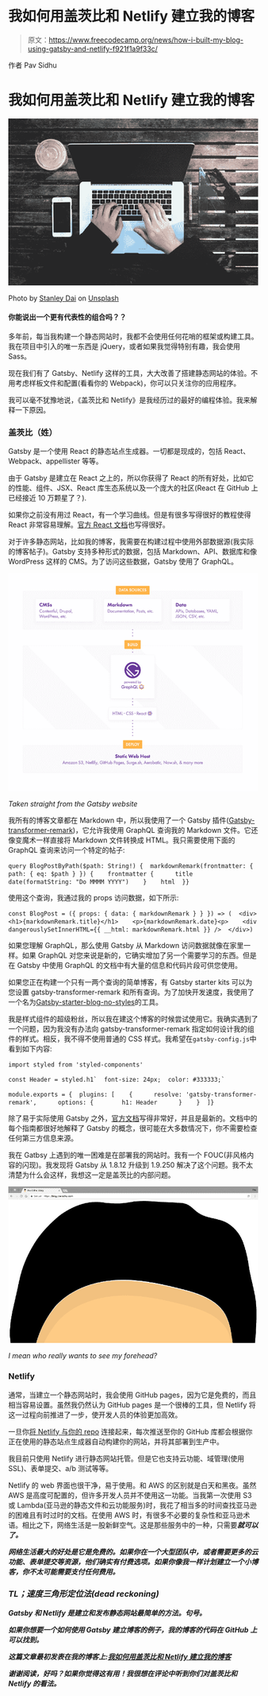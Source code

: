 # 我如何用盖茨比和 Netlify 建立我的博客

> 原文：<https://www.freecodecamp.org/news/how-i-built-my-blog-using-gatsby-and-netlify-f921f1a9f33c/>

作者 Pav Sidhu

# 我如何用盖茨比和 Netlify 建立我的博客

![SRfeyg10Foj3d2RJGC1xlPvoLnCcUrDoUV52](img/d23f7c7a93047abc5e5dc4ba4ff2a76a.png)

Photo by [Stanley Dai](https://unsplash.com/photos/73OZYNjVoNI?utm_source=unsplash&utm_medium=referral&utm_content=creditCopyText) on [Unsplash](https://unsplash.com/search/photos/typing?utm_source=unsplash&utm_medium=referral&utm_content=creditCopyText)

#### 你能说出一个更有代表性的组合吗？？

多年前，每当我构建一个静态网站时，我都不会使用任何花哨的框架或构建工具。我在项目中引入的唯一东西是 jQuery，或者如果我觉得特别有趣，我会使用 Sass。

现在我们有了 Gatsby、Netlify 这样的工具，大大改善了搭建静态网站的体验。不用考虑样板文件和配置(看看你的 Webpack)，你可以只关注你的应用程序。

我可以毫不犹豫地说，《盖茨比和 Netlify》是我经历过的最好的编程体验。我来解释一下原因。

### 盖茨比（姓）

Gatsby 是一个使用 React 的静态站点生成器。一切都是现成的，包括 React、Webpack、appellister 等等。

由于 Gatsby 是建立在 React 之上的，所以你获得了 React 的所有好处，比如它的性能、组件、JSX、React 库生态系统以及一个庞大的社区(React 在 GitHub 上已经接近 10 万颗星了？).

如果你之前没有用过 React，有一个学习曲线。但是有很多写得很好的教程使得 React 非常容易理解。[官方 React 文档](https://reactjs.org/)也写得很好。

对于许多静态网站，比如我的博客，我需要在构建过程中使用外部数据源(我实际的博客帖子)。Gatsby 支持多种形式的数据，包括 Markdown、API、数据库和像 WordPress 这样的 CMS。为了访问这些数据，Gatsby 使用了 GraphQL。

![iM2OGEJL6tZLVWstXJ6YLcYnxcQaMCPt4Bz-](img/e6d433028d54b186b6b1fd434b1ad076.png)

*Taken straight from the Gatsby website*

我所有的博客文章都在 Markdown 中，所以我使用了一个 Gatsby 插件([Gatsby-transformer-remark](https://www.gatsbyjs.org/packages/gatsby-transformer-remark/?=gatsby-transformer-remark))，它允许我使用 GraphQL 查询我的 Markdown 文件。它还像变魔术一样直接将 Markdown 文件转换成 HTML。我只需要使用下面的 GraphQL 查询来访问一个特定的帖子:

```
query BlogPostByPath($path: String!) {  markdownRemark(frontmatter: { path: { eq: $path } }) {    frontmatter {      title      date(formatString: "Do MMMM YYYY")    }    html  }}
```

使用这个查询，我通过我的 props 访问数据，如下所示:

```
const BlogPost = ({ props: { data: { markdownRemark } } }) => (  <div>    <h1>{markdownRemark.title}</h1>    <p>{markdownRemark.date}<p>    <div dangerouslySetInnerHTML={{ __html: markdownRemark.html }} />  </div>)
```

如果您理解 GraphQL，那么使用 Gatsby 从 Markdown 访问数据就像在家里一样。如果 GraphQL 对您来说是新的，它确实增加了另一个需要学习的东西。但是在 Gatsby 中使用 GraphQL 的文档中有大量的信息和代码片段可供您使用。

如果您正在构建一个只有一两个查询的简单博客，有 Gatsby starter kits 可以为您设置 gatsby-transformer-remark 和所有查询。为了加快开发速度，我使用了一个名为[Gatsby-starter-blog-no-styles](https://github.com/noahg/gatsby-starter-blog-no-styles/)的工具。

我是样式组件的超级粉丝，所以我在建这个博客的时候尝试使用它。我确实遇到了一个问题，因为我没有办法向 gatsby-transformer-remark 指定如何设计我的组件的样式。相反，我不得不使用普通的 CSS 样式。我希望在`gatsby-config.js`中看到如下内容:

```
import styled from 'styled-components'
```

```
const Header = styled.h1`  font-size: 24px;  color: #333333;`
```

```
module.exports = {  plugins: [    {      resolve: 'gatsby-transformer-remark',      options: {        h1: Header      }    }  ]}
```

除了易于实际使用 Gatsby 之外，[官方文档](https://www.gatsbyjs.org/docs/)写得非常好，并且是最新的。文档中的每个指南都很好地解释了 Gatsby 的概念，很可能在大多数情况下，你不需要检查任何第三方信息来源。

我在 Gatbsy 上遇到的唯一困难是在部署我的网站时。我有一个 FOUC(非风格内容的闪现)。我发现将 Gatsby 从 1.8.12 升级到 1.9.250 解决了这个问题。我不太清楚为什么会这样，我想这一定是盖茨比的内部问题。

![ifD3he8pRN4CLuiN9dYw4MxLxZdVe5KmKqH4](img/76e18e4bba8575519d55e8f2daf47cb4.png)

*I mean who really wants to see my forehead?*

### Netlify

通常，当建立一个静态网站时，我会使用 GitHub pages，因为它是免费的，而且相当容易设置。虽然我仍然认为 GitHub pages 是一个很棒的工具，但 Netlify 将这一过程向前推进了一步，使开发人员的体验更加高效。

一旦你[将 Netlify 与你的 repo](https://www.netlify.com/blog/2016/02/24/a-step-by-step-guide-gatsby-on-netlify/) 连接起来，每次推送至你的 GitHub 库都会根据你正在使用的静态站点生成器自动构建你的网站，并将其部署到生产中。

我目前只使用 Netlify 进行静态网站托管。但是它也支持云功能、域管理(使用 SSL)、表单提交、a/b 测试等等。

Netlify 的 web 界面也很干净，易于使用。和 AWS 的区别就是白天和黑夜。虽然 AWS 是高度可配置的，但许多开发人员并不使用这一功能。当我第一次使用 S3 或 Lambda(亚马逊的静态文件和云功能服务)时，我花了相当多的时间查找亚马逊的困难且有时过时的文档。在使用 AWS 时，有很多不必要的复杂性和亚马逊术语。相比之下，网络生活是一股新鲜空气。这是那些服务中的一种，只需要***就可以了。***

***网络生活最大的好处是它是免费的。如果你在一个大型团队中，或者需要更多的云功能、表单提交等资源，他们确实有付费选项。如果你像我一样计划建立一个小博客，你不太可能需要支付任何费用。***

### ***TL；速度三角形定位法(dead reckoning)***

***Gatsby 和 Netlify 是建立和发布静态网站最简单的方法。句号。***

***如果你想要一个如何使用 Gatsby 建立博客的例子，我的博客的代码在 GitHub 上可以找到。***

***这篇文章最初发表在我的博客上:[我如何用盖茨比和 Netlify 建立我的博客](https://blog.pavsidhu.com/how-i-built-my-blog-using-gatsby-and-netlify)***

***谢谢阅读，好吗？如果你觉得这有用！我很想在评论中听到你们对盖茨比和 Netlify 的看法。***
